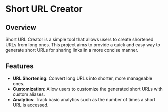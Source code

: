 # Short URL Creator

## Overview

Short URL Creator is a simple tool that allows users to create shortened URLs from long ones. This project aims to provide a quick and easy way to generate short URLs for sharing links in a more concise manner.

## Features

- **URL Shortening**: Convert long URLs into shorter, more manageable ones.
- **Customization**: Allow users to customize the generated short URLs with custom aliases.
- **Analytics**: Track basic analytics such as the number of times a short URL is accessed.

